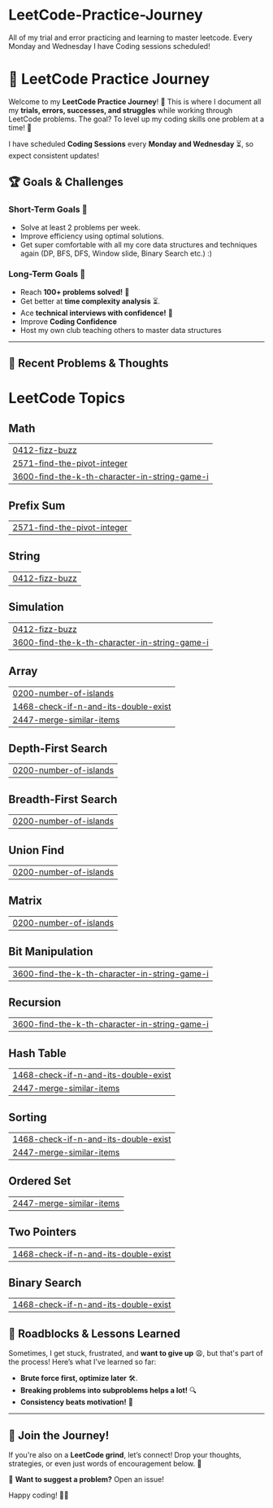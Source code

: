 # LeetCode-Practice-Journey
All of my trial and error practicing and learning to master leetcode. Every Monday and Wednesday I have Coding sessions scheduled!


# 🚀 LeetCode Practice Journey

Welcome to my **LeetCode Practice Journey**! 🎯 This is where I document all my **trials, errors, successes, and struggles** while working through LeetCode problems. The goal? To level up my coding skills one problem at a time! 💪  

I have scheduled **Coding Sessions** every **Monday and Wednesday** ⏳, so expect consistent updates!  


## 🏆 Goals & Challenges  

### Short-Term Goals 🎯  
- Solve at least 2 problems per week.  
- Improve efficiency using optimal solutions.  
- Get super comfortable with all my core data structures and techniques again (DP, BFS, DFS, Window slide, Binary Search etc.) :)

### Long-Term Goals 🚀  
- Reach **100+ problems solved!** 🎉  
- Get better at **time complexity analysis** ⏳.  
- Ace **technical interviews with confidence!** 🏅 
- Improve **Coding Confidence** 
- Host my own club teaching others to master data structures

---

## 📖 Recent Problems & Thoughts  

<!---LeetCode Topics Start-->
# LeetCode Topics
## Math
|  |
| ------- |
| [0412-fizz-buzz](https://github.com/NewtlyCroco/LeetCode-Practice-Journey/tree/master/0412-fizz-buzz) |
| [2571-find-the-pivot-integer](https://github.com/NewtlyCroco/LeetCode-Practice-Journey/tree/master/2571-find-the-pivot-integer) |
| [3600-find-the-k-th-character-in-string-game-i](https://github.com/NewtlyCroco/LeetCode-Practice-Journey/tree/master/3600-find-the-k-th-character-in-string-game-i) |
## Prefix Sum
|  |
| ------- |
| [2571-find-the-pivot-integer](https://github.com/NewtlyCroco/LeetCode-Practice-Journey/tree/master/2571-find-the-pivot-integer) |
## String
|  |
| ------- |
| [0412-fizz-buzz](https://github.com/NewtlyCroco/LeetCode-Practice-Journey/tree/master/0412-fizz-buzz) |
## Simulation
|  |
| ------- |
| [0412-fizz-buzz](https://github.com/NewtlyCroco/LeetCode-Practice-Journey/tree/master/0412-fizz-buzz) |
| [3600-find-the-k-th-character-in-string-game-i](https://github.com/NewtlyCroco/LeetCode-Practice-Journey/tree/master/3600-find-the-k-th-character-in-string-game-i) |
## Array
|  |
| ------- |
| [0200-number-of-islands](https://github.com/NewtlyCroco/LeetCode-Practice-Journey/tree/master/0200-number-of-islands) |
| [1468-check-if-n-and-its-double-exist](https://github.com/NewtlyCroco/LeetCode-Practice-Journey/tree/master/1468-check-if-n-and-its-double-exist) |
| [2447-merge-similar-items](https://github.com/NewtlyCroco/LeetCode-Practice-Journey/tree/master/2447-merge-similar-items) |
## Depth-First Search
|  |
| ------- |
| [0200-number-of-islands](https://github.com/NewtlyCroco/LeetCode-Practice-Journey/tree/master/0200-number-of-islands) |
## Breadth-First Search
|  |
| ------- |
| [0200-number-of-islands](https://github.com/NewtlyCroco/LeetCode-Practice-Journey/tree/master/0200-number-of-islands) |
## Union Find
|  |
| ------- |
| [0200-number-of-islands](https://github.com/NewtlyCroco/LeetCode-Practice-Journey/tree/master/0200-number-of-islands) |
## Matrix
|  |
| ------- |
| [0200-number-of-islands](https://github.com/NewtlyCroco/LeetCode-Practice-Journey/tree/master/0200-number-of-islands) |
## Bit Manipulation
|  |
| ------- |
| [3600-find-the-k-th-character-in-string-game-i](https://github.com/NewtlyCroco/LeetCode-Practice-Journey/tree/master/3600-find-the-k-th-character-in-string-game-i) |
## Recursion
|  |
| ------- |
| [3600-find-the-k-th-character-in-string-game-i](https://github.com/NewtlyCroco/LeetCode-Practice-Journey/tree/master/3600-find-the-k-th-character-in-string-game-i) |
## Hash Table
|  |
| ------- |
| [1468-check-if-n-and-its-double-exist](https://github.com/NewtlyCroco/LeetCode-Practice-Journey/tree/master/1468-check-if-n-and-its-double-exist) |
| [2447-merge-similar-items](https://github.com/NewtlyCroco/LeetCode-Practice-Journey/tree/master/2447-merge-similar-items) |
## Sorting
|  |
| ------- |
| [1468-check-if-n-and-its-double-exist](https://github.com/NewtlyCroco/LeetCode-Practice-Journey/tree/master/1468-check-if-n-and-its-double-exist) |
| [2447-merge-similar-items](https://github.com/NewtlyCroco/LeetCode-Practice-Journey/tree/master/2447-merge-similar-items) |
## Ordered Set
|  |
| ------- |
| [2447-merge-similar-items](https://github.com/NewtlyCroco/LeetCode-Practice-Journey/tree/master/2447-merge-similar-items) |
## Two Pointers
|  |
| ------- |
| [1468-check-if-n-and-its-double-exist](https://github.com/NewtlyCroco/LeetCode-Practice-Journey/tree/master/1468-check-if-n-and-its-double-exist) |
## Binary Search
|  |
| ------- |
| [1468-check-if-n-and-its-double-exist](https://github.com/NewtlyCroco/LeetCode-Practice-Journey/tree/master/1468-check-if-n-and-its-double-exist) |
<!---LeetCode Topics End-->


## 🚧 Roadblocks & Lessons Learned  

Sometimes, I get stuck, frustrated, and **want to give up** 😩, but that's part of the process! Here’s what I’ve learned so far:  

- **Brute force first, optimize later** 🛠️.  
- **Breaking problems into subproblems helps a lot!** 🔍  
- **Consistency beats motivation!** 📆  

---

## 💬 Join the Journey!  

If you're also on a **LeetCode grind**, let’s connect! Drop your thoughts, strategies, or even just words of encouragement below. 🚀  

📩 **Want to suggest a problem?** Open an issue!  

Happy coding! 🚀🔥  



